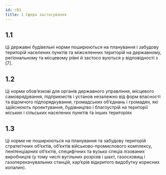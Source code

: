 ```yaml
---
id: c01
title: 1 Сфера застосування
---
```


## 1.1 
 Ці державні будівельні норми поширюються на планування і забудову територій населених пунктів та міжселенних територій на державному, регіональному та місцевому рівні й застосо вуються у відповідності з \[7\].

## 1.2 
 Ці норми обов’язкові для органів державного управління, місцевого самоврядування, підприємств і установ незалежно від форм власності та відомчого підпорядкування, громадських об’єднань і громадян, які здійснюють проектування, будівництво і благоустрій на території міських і сільських населених пунктів та інших територіях

## 1.3 
 Ці норми не поширюються на планування та забудову територій стратегічних об’єктів, об’єктів військово-промислового комплексу, пенітенціарних об’єктів, специфічних та вузько спеціа лізованих виробництв (у тому числі вугільних розрізів і шахт, газосховищ і газоперекачувальних станцій, кар’єрів відкритого видобутку корисних копалин).
